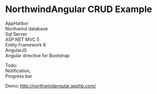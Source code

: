 # NorthwindAngular CRUD Example

AppHarbor <br />
Northwind database <br />
Sql Server  <br />
ASP.NET MVC 5 <br />
Entity Framework 6 <br />
AngularJS <br />
Angular directive for Bootstrap <br />

Todo:  <br />
Notification, <br /> 
Progress bar

Demo: http://northwindangular.apphb.com/
